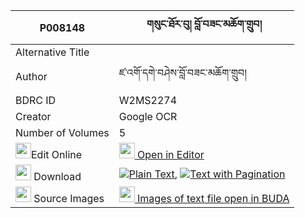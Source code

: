 |P008148|གསུང་ཐོར་བུ། བློ་བཟང་མཆོག་གྲུབ། 
| --- | --- 
|Alternative Title |
|Author| ཛ་འགོ་དགེ་བཤེས་བློ་བཟང་མཆོག་གྲུབ།
|BDRC ID | W2MS2274
|Creator | Google OCR
|Number of Volumes| 5
|<img width="25" src="https://img.icons8.com/color/25/000000/edit-property.png">Edit Online| [<img width="25" src="https://avatars.githubusercontent.com/u/45091458?s=200&v=4"> Open in Editor](http://editor.openpecha.org/P008148)
|<img width="25" src="https://img.icons8.com/fluent/48/000000/download-2.png"/>  Download | [![](https://img.icons8.com/color/20/000000/txt.png)Plain Text](https://github.com/Openpecha/P008148/releases/download/v2/sung_torbu_lozang_chok_drub_plain_P008148.zip), [![](https://img.icons8.com/color/20/000000/txt.png)Text with Pagination](https://github.com/Openpecha/P008148/releases/download/v2/sung_torbu_lozang_chok_drub_pages_P008148.zip)
|<img width="25" src="https://img.icons8.com/plasticine/100/000000/pictures-folder.png"/>  Source Images | [<img width="25" src="https://library.bdrc.io/icons/BUDA-small.svg"> Images of text file open in BUDA](https://library.bdrc.io/show/bdr:W2MS2274)